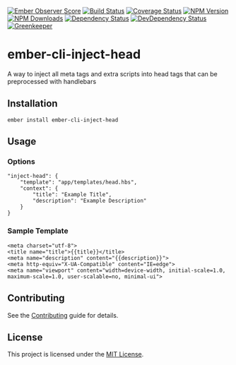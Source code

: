 [![Ember Observer Score](http://emberobserver.com/badges/ember-cli-inject-head.svg)](http://emberobserver.com/addons/ember-cli-inject-head)
[![Build Status](https://travis-ci.org/devotox/ember-cli-inject-head.svg)](http://travis-ci.org/devotox/ember-cli-inject-head)
[![Coverage Status](https://codecov.io/gh/devotox/ember-cli-inject-head/branch/master/graph/badge.svg)](https://codecov.io/gh/devotox/ember-cli-inject-head)
[![NPM Version](https://badge.fury.io/js/ember-cli-inject-head.svg)](http://badge.fury.io/js/ember-cli-inject-head)
[![NPM Downloads](https://img.shields.io/npm/dm/ember-cli-inject-head.svg)](https://www.npmjs.org/package/ember-cli-inject-head)
[![Dependency Status](https://david-dm.org/devotox/ember-cli-inject-head.svg)](https://david-dm.org/devotox/ember-cli-inject-head)
[![DevDependency Status](https://david-dm.org/devotox/ember-cli-inject-head/dev-status.svg)](https://david-dm.org/devotox/ember-cli-inject-head#info=devDependencies)
[![Greenkeeper](https://badges.greenkeeper.io/devotox/ember-cli-inject-head.svg)](https://greenkeeper.io/)

ember-cli-inject-head
==============================================================================

A way to inject all meta tags and extra scripts into head tags that can be preprocessed with handlebars

Installation
------------------------------------------------------------------------------

```
ember install ember-cli-inject-head
```

Usage
------------------------------------------------------------------------------

### Options
	"inject-head": {
		"template": "app/templates/head.hbs",
		"context": {
			"title": "Example Title",
			"description": "Example Description"
		}
	}

### Sample Template
    <meta charset="utf-8">
    <title name="title">{{title}}</title>
    <meta name="description" content="{{description}}">
    <meta http-equiv="X-UA-Compatible" content="IE=edge">
    <meta name="viewport" content="width=device-width, initial-scale=1.0, maximum-scale=1.0, user-scalable=no, minimal-ui">

Contributing
------------------------------------------------------------------------------

See the [Contributing](CONTRIBUTING.md) guide for details.

License
------------------------------------------------------------------------------

This project is licensed under the [MIT License](LICENSE.md).
